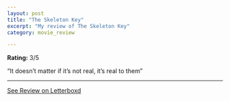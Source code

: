 ```yaml
---
layout: post
title: "The Skeleton Key"
excerpt: "My review of The Skeleton Key"
category: movie_review

---
```


**Rating:** 3/5

“It doesn’t matter if it’s not real, it’s real to them”

<hr>

[See Review on Letterboxd](https://boxd.it/2dn3XJ)
